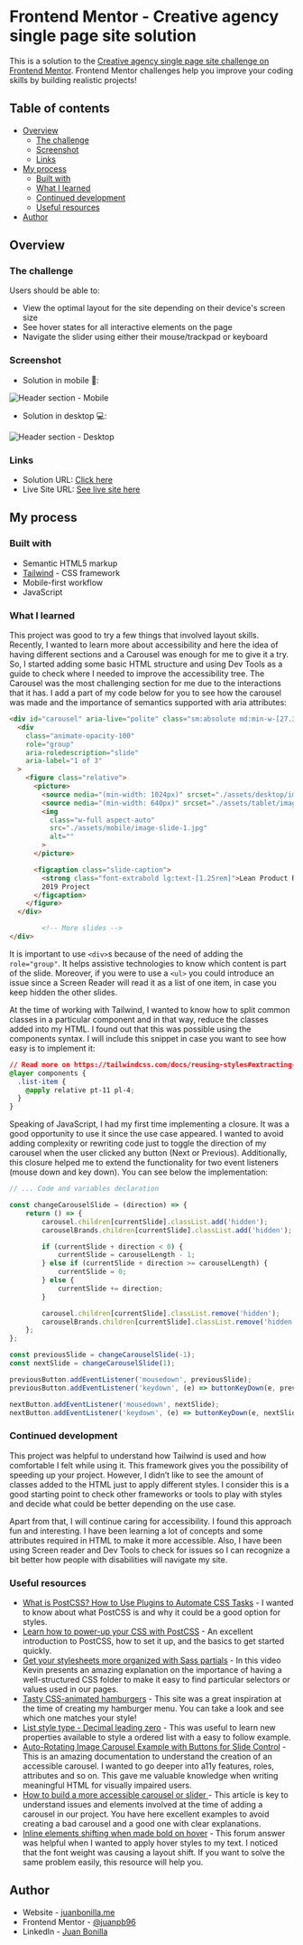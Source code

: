 # Frontend Mentor - Creative agency single page site solution

This is a solution to the [Creative agency single page site challenge on Frontend Mentor](https://www.frontendmentor.io/challenges/creative-agency-singlepage-site-Pq6V3I2RM). Frontend Mentor challenges help you improve your coding skills by building realistic projects! 

## Table of contents

- [Overview](#overview)
  - [The challenge](#the-challenge)
  - [Screenshot](#screenshot)
  - [Links](#links)
- [My process](#my-process)
  - [Built with](#built-with)
  - [What I learned](#what-i-learned)
  - [Continued development](#continued-development)
  - [Useful resources](#useful-resources)
- [Author](#author)

## Overview

### The challenge

Users should be able to:

- View the optimal layout for the site depending on their device's screen size
- See hover states for all interactive elements on the page
- Navigate the slider using either their mouse/trackpad or keyboard

### Screenshot

- Solution in mobile 📱:

![Header section - Mobile](./readme_assets/Screenshot-mobile.jpg)

- Solution in desktop 💻:

![Header section - Desktop](./readme_assets/Screenshot-desktop.jpg)

### Links

- Solution URL: [Click here](https://www.frontendmentor.io/solutions/mobilefirst-tic-tac-toe-game-E-N1gc2LaW)
- Live Site URL: [See live site here](https://juanbonilla.me/FEM_tic-tac-toe-game/)

## My process

### Built with

- Semantic HTML5 markup
- [Tailwind](https://tailwindcss.com/) - CSS framework
- Mobile-first workflow
- JavaScript

### What I learned

This project was good to try a few things that involved layout skills. Recently, I wanted to learn more about accessibility and here the idea of having different sections and a Carousel was enough for me to give it a try. So, I started adding some basic HTML structure and using Dev Tools as a guide to check where I needed to improve the accessibility tree. The Carousel was the most challenging section for me due to the interactions that it has. I add a part of my code below for you to see how the carousel was made and the importance of semantics supported with aria attributes:

```html
<div id="carousel" aria-live="polite" class="sm:absolute md:min-w-[27.375rem]">
  <div
    class="animate-opacity-100"
    role="group"
    aria-roledescription="slide"
    aria-label="1 of 3"
  >
    <figure class="relative">
      <picture>
        <source media="(min-width: 1024px)" srcset="./assets/desktop/image-slide-1.jpg">
        <source media="(min-width: 640px)" srcset="./assets/tablet/image-slide-1.jpg">
        <img
          class="w-full aspect-auto"
          src="./assets/mobile/image-slide-1.jpg"
          alt=""
        >
      </picture>

      <figcaption class="slide-caption">
        <strong class="font-extrabold lg:text-[1.25rem]">Lean Product Roadmap</strong>
        2019 Project
      </figcaption>
    </figure>
  </div>

        <!-- More slides -->
</div>
```

It is important to use `<div>`s because of the need of adding the `role="group"`. It helps assistive technologies to know which content is part of the slide. Moreover, if you were to use a `<ul>` you could introduce an issue since a Screen Reader will read it as a list of one item, in case you keep hidden the other slides. 

At the time of working with Tailwind, I wanted to know how to split common classes in a particular component and in that way, reduce the classes added into my HTML. I found out that this was possible using the components syntax. I will include this snippet in case you want to see how easy is to implement it:

```css
// Read more on https://tailwindcss.com/docs/reusing-styles#extracting-classes-with-apply
@layer components {
  .list-item {
    @apply relative pt-11 pl-4;
  }
}
```

Speaking of JavaScript, I had my first time implementing a closure. It was a good opportunity to use it since the use case appeared. I wanted to avoid adding complexity or rewriting code just to toggle the direction of my carousel when the user clicked any button (Next or Previous). Additionally, this closure helped me to extend the functionality for two event listeners (mouse down and key down). You can see below the implementation:

```js
// ... Code and variables declaration

const changeCarouselSlide = (direction) => {
    return () => {
        carousel.children[currentSlide].classList.add('hidden');
        carouselBrands.children[currentSlide].classList.add('hidden');

        if (currentSlide + direction < 0) {
            currentSlide = carouselLength - 1;
        } else if (currentSlide + direction >= carouselLength) {
            currentSlide = 0;
        } else {
            currentSlide += direction; 
        }

        carousel.children[currentSlide].classList.remove('hidden');
        carouselBrands.children[currentSlide].classList.remove('hidden');
    };
};

const previousSlide = changeCarouselSlide(-1);
const nextSlide = changeCarouselSlide(1);

previousButton.addEventListener('mousedown', previousSlide);
previousButton.addEventListener('keydown', (e) => buttonKeyDown(e, previousSlide, 'button'));

nextButton.addEventListener('mousedown', nextSlide);
nextButton.addEventListener('keydown', (e) => buttonKeyDown(e, nextSlide, 'button'));
```

### Continued development

This project was helpful to understand how Tailwind is used and how comfortable I felt while using it. This framework gives you the possibility of speeding up your project. However, I didn’t like to see the amount of classes added to the HTML just to apply different styles. I consider this is a good starting point to check other frameworks or tools to play with styles and decide what could be better depending on the use case.

Apart from that, I will continue caring for accessibility. I found this approach fun and interesting. I have been learning a lot of concepts and some attributes required in HTML to make it more accessible. Also, I have been using Screen reader and Dev Tools to check for issues so I can recognize a bit better how people with disabilities will navigate my site.


### Useful resources

- [What is PostCSS? How to Use Plugins to Automate CSS Tasks](https://www.freecodecamp.org/news/what-is-postcss/) - I wanted to know about what PostCSS is and why it could be a good option for styles.
- [Learn how to power-up your CSS with PostCSS](https://www.youtube.com/watch?v=ohJcZW60br0) - An excellent introduction to PostCSS, how to set it up, and the basics to get started quickly.
- [Get your stylesheets more organized with Sass partials](https://www.youtube.com/watch?v=9Ld-aOKsEDk) - In this video Kevin presents an amazing explanation on the importance of having a well-structured CSS folder to make it easy to find particular selectors or values used in our pages.
- [Tasty CSS-animated hamburgers](https://jonsuh.com/hamburgers/) - This site was a great inspiration at the time of creating my hamburger menu. You can take a look and see which one matches your style!
- [List style type - Decimal leading zero](https://stackoverflow.com/questions/22856682/change-ol-from-01-to-01) - This was useful to learn new properties available to style a ordered list with a easy to follow example.
- [Auto-Rotating Image Carousel Example with Buttons for Slide Control](https://www.w3.org/WAI/ARIA/apg/example-index/carousel/carousel-1-prev-next.html) - This is an amazing documentation to understand the creation of an accessible carousel. I wanted to go deeper into a11y features, roles, attributes and so on. This gave me valuable knowledge when writing meaningful HTML for visually impaired users.
- [How to build a more accessible carousel or slider ](https://dev.to/jasonwebb/how-to-build-a-more-accessible-carousel-or-slider-35lp) - This article is key to understand issues and elements involved at the time of adding a carousel in our project. You have here excellent examples to avoid creating a bad carousel and a good one with clear explanations.   
- [Inline elements shifting when made bold on hover](https://stackoverflow.com/questions/556153/inline-elements-shifting-when-made-bold-on-hover) - This forum answer was helpful when I wanted to apply hover styles to my text. I noticed that the font weight was causing a layout shift. If you want to solve the same problem easily, this resource will help you.

## Author

- Website - [juanbonilla.me](https://juanbonilla.me)
- Frontend Mentor - [@juanpb96](https://www.frontendmentor.io/profile/juanpb96)
- LinkedIn - [Juan Bonilla](https://www.linkedin.com/in/juan-pablo-bonilla-6b8730115/)